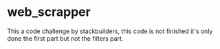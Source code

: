 # web_scrapper

This a code challenge by stackbuilders, this code is not finished it's only done the first part but not the filters part.

